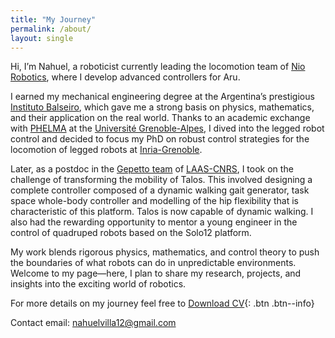 ```yaml
---
title: "My Journey"
permalink: /about/
layout: single
---
```


Hi, I’m Nahuel, a roboticist currently leading the locomotion team of [Nio Robotics](https://www.nio-robotics.com/), where I develop advanced controllers for Aru. 

I earned my mechanical engineering degree at the Argentina’s prestigious [Instituto Balseiro](https://www.ib.edu.ar/), which gave me a strong basis on physics, mathematics, and their application on the real world. Thanks to an academic exchange with [PHELMA](https://phelma.grenoble-inp.fr/) at the [Université Grenoble-Alpes](https://www.univ-grenoble-alpes.fr/), I dived into the legged robot control and decided to focus my PhD on robust control strategies for the locomotion of legged robots at [Inria-Grenoble](https://www.inria.fr/fr/centre-inria-universite-grenoble-alpes). 

Later, as a postdoc in the [Gepetto team](https://www.laas.fr/fr/equipes/gepetto/) of [LAAS-CNRS](https://www.laas.fr/en/), I took on the challenge of transforming the mobility of Talos. This involved designing a complete controller composed of a dynamic walking gait generator, task space whole-body controller and modelling of the hip flexibility that is characteristic of this platform. Talos is now capable of dynamic walking. I also had the rewarding opportunity to mentor a young engineer in the control of quadruped robots based on the Solo12 platform.

My work blends rigorous physics, mathematics, and control theory to push the boundaries of what robots can do in unpredictable environments. Welcome to my page—here, I plan to share my research, projects, and insights into the exciting world of robotics.

For more details on my journey feel free to 
[Download CV](/assets/cv.pdf){: .btn .btn--info}

Contact email: [nahuelvilla12@gmail.com](mailto:nahuelvilla12@gmail.com)

